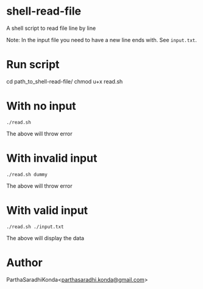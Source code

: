 # shell-read-file
A shell script to read file line by line


Note: In the input file you need to have a new line ends with. See `input.txt`.

# Run script
cd path_to_shell-read-file/
chmod u+x read.sh

# With no input
```
./read.sh 
```
The above will throw error

# With invalid input
```
./read.sh dummy
```
The above will throw error

# With valid input
```
./read.sh ./input.txt
```

The above will display the data


# Author
ParthaSaradhiKonda<<parthasaradhi.konda@gmail.com>>
